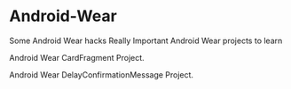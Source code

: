 # Android-Wear
Some Android Wear hacks
Really Important Android Wear projects to learn

Android Wear CardFragment Project.

Android Wear DelayConfirmationMessage Project. 
